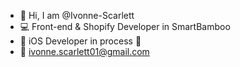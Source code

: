 
- 👋 Hi, I am @Ivonne-Scarlett
- 💻 Front-end & Shopify Developer in SmartBamboo
- 📱 iOS Developer in process 🪫
- 📧 ivonne.scarlett01@gmail.com

